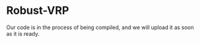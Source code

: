 # Robust-VRP
Our code is in the process of being compiled, and we will upload it as soon as it is ready.
